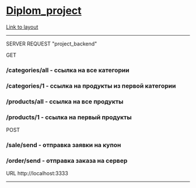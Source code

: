 # [Diplom_project](http://localhost:3000/)

[Link to layout](https://www.figma.com/file/yNWvXvjZC0t8d9yBOpeEPy/Garden?node-id=4743%3A989)

_____________________________________

SERVER REQUEST "project_backend"

GET
### /categories/all - ссылка на все категории
### /categories/1   - ссылка на продукты из первой категории
### /products/all   - ссылка на все продукты
### /products/1     - ссылка на первый продукты

POST
### /sale/send      - отправка заявки на купон
### /order/send     - отправка заказа на сервер

URL http://localhost:3333

____________________________________





